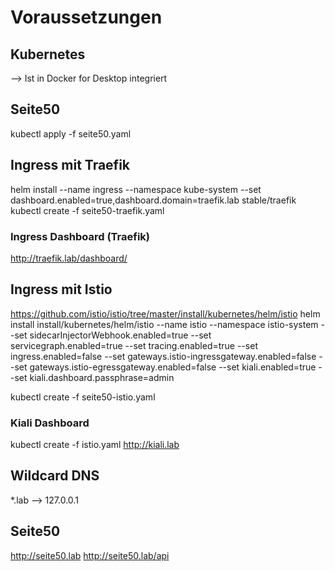 # Voraussetzungen
## Kubernetes
--> Ist in Docker for Desktop integriert

## Seite50

kubectl apply -f seite50.yaml

## Ingress mit Traefik
helm install --name ingress --namespace kube-system --set dashboard.enabled=true,dashboard.domain=traefik.lab stable/traefik
kubectl create -f seite50-traefik.yaml
### Ingress Dashboard (Traefik)
http://traefik.lab/dashboard/

## Ingress mit Istio
https://github.com/istio/istio/tree/master/install/kubernetes/helm/istio
helm install install/kubernetes/helm/istio --name istio --namespace istio-system --set sidecarInjectorWebhook.enabled=true --set servicegraph.enabled=true --set tracing.enabled=true --set ingress.enabled=false --set gateways.istio-ingressgateway.enabled=false --set gateways.istio-egressgateway.enabled=false --set kiali.enabled=true --set kiali.dashboard.passphrase=admin

kubectl create -f seite50-istio.yaml

### Kiali Dashboard
kubectl create -f istio.yaml
http://kiali.lab


## Wildcard DNS
 *.lab --> 127.0.0.1

## Seite50
http://seite50.lab
http://seite50.lab/api




